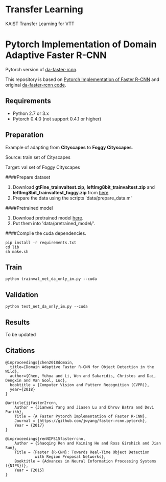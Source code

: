 # Transfer Learning
KAIST Transfer Learning for VTT


# Pytorch Implementation of Domain Adaptive Faster R-CNN
Pytorch version of [da-faster-rcnn](https://arxiv.org/abs/1803.03243).

This repository is based on [Pytorch Implementation of Faster R-CNN](https://github.com/jwyang/faster-rcnn.pytorch) and original [da-faster-rcnn code](https://github.com/yuhuayc/da-faster-rcnn).

Requirements
------------

* Python 2.7 or 3.x
* Pytorch 0.4.0 (not support 0.4.1 or higher)

Preparation
--------
Example of adapting from **Cityscapes** to **Foggy Cityscapes**.

Source: train set of Cityscapes

Target: val set of Foggy Cityscapes

####Prepare dataset
1. Download **gtFine_trainvaltest.zip**, **leftImg8bit_trainvaltest.zip** and **leftImg8bit_trainvaltest_foggy.zip** from [here](www.cityscapes-dataset.com)
2. Prepare the data using the scripts 'data/prepare_data.m'

####Pretrained model
1. Download pretrained model [here](https://github.com/jwyang/faster-rcnn.pytorch#pretrained-model).
2. Put them into 'data/pretrained_model/'.

####Compile the cuda dependencies.
	
	pip install -r requirements.txt
	cd lib
	sh make.sh

Train
------
	python trainval_net_da_only_im.py --cuda


Validation
-------
	python test_net_da_only_im.py --cuda


Results
------
To be updated

Citations
----------
	@inproceedings{chen2018domain,
	  title={Domain Adaptive Faster R-CNN for Object Detection in the Wild},
	  author={Chen, Yuhua and Li, Wen and Sakaridis, Christos and Dai, Dengxin and Van Gool, Luc},
	  booktitle = {Computer Vision and Pattern Recognition (CVPR)},
	  year={2018}
	}
	
	@article{jjfaster2rcnn,
	    Author = {Jianwei Yang and Jiasen Lu and Dhruv Batra and Devi Parikh},
	    Title = {A Faster Pytorch Implementation of Faster R-CNN},
	    Journal = {https://github.com/jwyang/faster-rcnn.pytorch},
	    Year = {2017}
	}
	
	@inproceedings{renNIPS15fasterrcnn,
	    Author = {Shaoqing Ren and Kaiming He and Ross Girshick and Jian Sun},
	    Title = {Faster {R-CNN}: Towards Real-Time Object Detection
	             with Region Proposal Networks},
	    Booktitle = {Advances in Neural Information Processing Systems ({NIPS})},
	    Year = {2015}
	}

